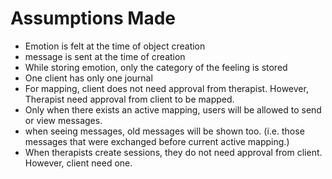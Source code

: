 # Assumptions Made

* Emotion is felt at the time of object creation
* message is sent at the time of creation
* While storing emotion, only the category of the feeling is stored
* One client has only one journal
* For mapping, client does not need approval from therapist. However, Therapist need approval from client to be mapped.
* Only when there exists an active mapping, users will be allowed to send or view messages.
* when seeing messages, old messages will be shown too. (i.e. those messages that were exchanged before current active mapping.)
* When therapists create sessions, they do not need approval from client. However, client need one.